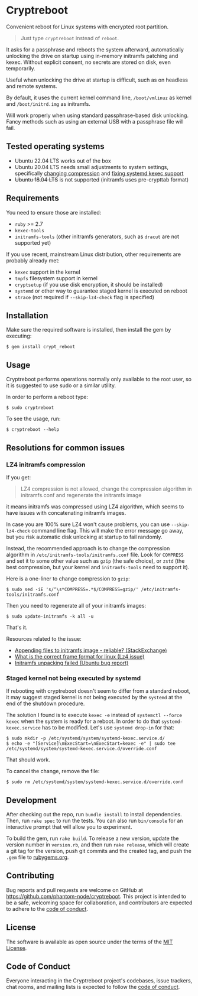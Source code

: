 # Cryptreboot

Convenient reboot for Linux systems with encrypted root partition.

> Just type `cryptreboot` instead of `reboot`.

It asks for a passphrase and reboots the system afterward, automatically
unlocking the drive on startup using in-memory initramfs patching and kexec.
Without explicit consent, no secrets are stored on disk, even temporarily.

Useful when unlocking the drive at startup is difficult, such as on headless
and remote systems.

By default, it uses the current kernel command line, `/boot/vmlinuz` as kernel
and `/boot/initrd.img` as initramfs.

Will work properly when using standard passphrase-based disk unlocking.
Fancy methods such as using an external USB with a passphrase file will fail.

## Tested operating systems

- Ubuntu 22.04 LTS works out of the box
- Ubuntu 20.04 LTS needs small adjustments to system settings,
  specifically [changing compression](#lz4-initramfs-compression) and
  [fixing systemd kexec support](#staged-kernel-not-being-executed-by-systemd)
- ~~Ubuntu 18.04 LTS~~ is not supported (initramfs uses pre-crypttab format)

## Requirements

You need to ensure those are installed:
- `ruby` >= 2.7
- `kexec-tools`
- `initramfs-tools` (other initramfs generators, such as `dracut` are
  not supported yet)

If you use recent, mainstream Linux distribution, other requirements are
probably already met:
- `kexec` support in the kernel
- `tmpfs` filesystem support in kernel
- `cryptsetup` (if you use disk encryption, it should be installed)
- `systemd` or other way to guarantee staged kernel is executed on reboot
- `strace` (not required if `--skip-lz4-check` flag is specified)

## Installation

Make sure the required software is installed, then install the gem by executing:

    $ gem install crypt_reboot

## Usage

Cryptreboot performs operations normally only available to the root user,
so it is suggested to use sudo or a similar utility.

In order to perform a reboot type:

    $ sudo cryptreboot

To see the usage, run:

    $ cryptreboot --help

## Resolutions for common issues

### LZ4 initramfs compression

If you get:

> LZ4 compression is not allowed, change the compression algorithm in
initramfs.conf and regenerate the initramfs image

it means initramfs was compressed using LZ4 algorithm, which seems to
have issues with concatenating initramfs images.

In case you are 100% sure LZ4 won't cause problems, you can use
`--skip-lz4-check` command line flag. This will make the error message
go away, but you risk automatic disk unlocking at startup to fail randomly.

Instead, the recommended approach is to change the compression algorithm
in `/etc/initramfs-tools/initramfs.conf` file. Look for `COMPRESS` and
set it to some other value such as `gzip` (the safe choice), or `zstd`
(the best compression, but your kernel and `initramfs-tools` need to support it).

Here is a one-liner to change compression to `gzip`:

    $ sudo sed -iE 's/^\s*COMPRESS=.*$/COMPRESS=gzip/' /etc/initramfs-tools/initramfs.conf

Then you need to regenerate all of your initramfs images:

    $ sudo update-initramfs -k all -u

That's it.

Resources related to the issue:
- [Appending files to initramfs image - reliable? (StackExchange)](https://unix.stackexchange.com/a/737219)
- [What is the correct frame format for linux (Lz4 issue)](https://github.com/lz4/lz4/issues/956)
- [Initramfs unpacking failed (Ubuntu bug report)](https://bugs.launchpad.net/ubuntu/+source/linux/+bug/1835660)

### Staged kernel not being executed by systemd

If rebooting with cryptreboot doesn't seem to differ from a standard
reboot, it may suggest staged kernel is not being executed by the
`systemd` at the end of the shutdown procedure.

The solution I found is to execute `kexec -e` instead of
`systemctl --force kexec` when the system is ready for a reboot.
In order to do that `systemd-kexec.service` has to be modified.
Let's use `systemd drop-in` for that:

    $ sudo mkdir -p /etc/systemd/system/systemd-kexec.service.d/
    $ echo -e "[Service]\nExecStart=\nExecStart=kexec -e" | sudo tee /etc/systemd/system/systemd-kexec.service.d/override.conf

That should work.

To cancel the change, remove the file:

    $ sudo rm /etc/systemd/system/systemd-kexec.service.d/override.conf

## Development

After checking out the repo, run `bundle install` to install
dependencies. Then, run `rake spec` to run the tests. You can also
run `bin/console` for an interactive prompt that will allow you
to experiment.

To build the gem, run `rake build`. To release a new version, update
the version number in `version.rb`, and then run `rake release`, which
will create a git tag for the version, push git commits and the created
tag, and push the `.gem` file to [rubygems.org](https://rubygems.org).

## Contributing

Bug reports and pull requests are welcome on GitHub at
https://github.com/phantom-node/cryptreboot.
This project is intended to be a safe, welcoming space for collaboration,
and contributors are expected to adhere to the
[code of conduct](https://github.com/phantom-node/cryptreboot/blob/master/CODE_OF_CONDUCT.md).

## License

The software is available as open source under the terms of the
[MIT License](https://opensource.org/licenses/MIT).

## Code of Conduct

Everyone interacting in the Cryptreboot project's codebases, issue
trackers, chat rooms, and mailing lists is expected to follow the
[code of conduct](https://github.com/phantom-node/cryptreboot/blob/master/CODE_OF_CONDUCT.md).

